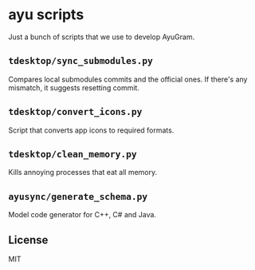 # ayu scripts

Just a bunch of scripts that we use to develop AyuGram.

## `tdesktop/sync_submodules.py`

Compares local submodules commits and the official ones. If there's any mismatch, it suggests resetting commit.

## `tdesktop/convert_icons.py`

Script that converts app icons to required formats.

## `tdesktop/clean_memory.py`

Kills annoying processes that eat all memory.

## `ayusync/generate_schema.py`

Model code generator for C++, C# and Java.

## License

MIT
